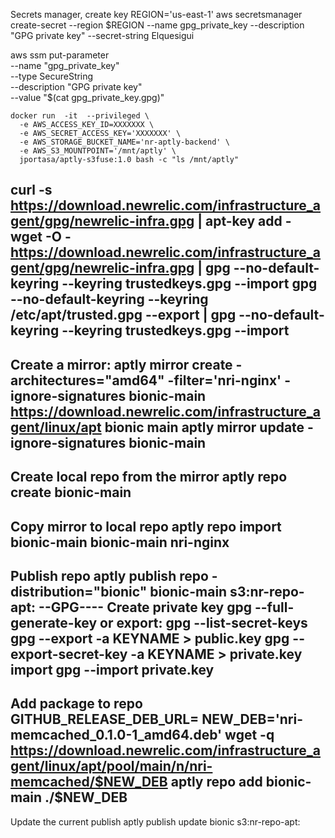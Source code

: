 Secrets manager, create key
REGION='us-east-1'
aws secretsmanager create-secret --region $REGION --name gpg_private_key  --description "GPG private key" --secret-string Elquesigui


aws ssm put-parameter \
        --name "gpg_private_key" \
        --type SecureString \
        --description "GPG private key" \
        --value "$(cat gpg_private_key.gpg)"


```
docker run  -it  --privileged \
  -e AWS_ACCESS_KEY_ID=XXXXXXX \
  -e AWS_SECRET_ACCESS_KEY='XXXXXXX' \
  -e AWS_STORAGE_BUCKET_NAME='nr-aptly-backend' \
  -e AWS_S3_MOUNTPOINT='/mnt/aptly' \
  jportasa/aptly-s3fuse:1.0 bash -c "ls /mnt/aptly"
```




curl -s https://download.newrelic.com/infrastructure_agent/gpg/newrelic-infra.gpg |  apt-key add -
wget -O - https://download.newrelic.com/infrastructure_agent/gpg/newrelic-infra.gpg | gpg --no-default-keyring --keyring trustedkeys.gpg --import
gpg --no-default-keyring --keyring /etc/apt/trusted.gpg --export | gpg --no-default-keyring --keyring trustedkeys.gpg --import
------
Create a mirror:
    aptly mirror create -architectures="amd64" -filter='nri-nginx' -ignore-signatures bionic-main https://download.newrelic.com/infrastructure_agent/linux/apt bionic main
    aptly mirror update -ignore-signatures bionic-main
------
Create local repo from the mirror
    aptly repo create bionic-main
------
Copy mirror to local repo
    aptly repo import bionic-main bionic-main nri-nginx
------
Publish repo 
    aptly publish repo -distribution="bionic" bionic-main s3:nr-repo-apt:
--GPG----
Create private key
    gpg --full-generate-key
or export:
    gpg --list-secret-keys 
    gpg --export -a KEYNAME > public.key
    gpg --export-secret-key -a KEYNAME > private.key
import
    gpg --import private.key    
------
Add package to repo
    GITHUB_RELEASE_DEB_URL=
    NEW_DEB='nri-memcached_0.1.0-1_amd64.deb'
    wget -q https://download.newrelic.com/infrastructure_agent/linux/apt/pool/main/n/nri-memcached/$NEW_DEB
    aptly repo add bionic-main ./$NEW_DEB
------
Update the current publish
    aptly publish update  bionic s3:nr-repo-apt:


